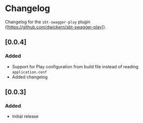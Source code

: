 # Changelog

Changelog for the `sbt-swagger-play` plugin ([https://github.com/dwickern/sbt-swagger-play]).

## [0.0.4]

### Added

- Support for Play configuration from build file instead of reading `application.conf`
- Added changelog

## [0.0.3]

### Added

- Initial release
